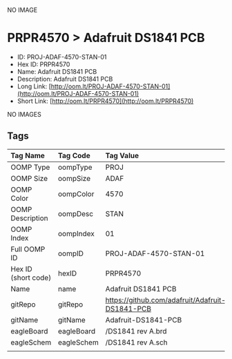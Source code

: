 


  
NO IMAGE  
# PRPR4570 > Adafruit DS1841 PCB

- ID: PROJ-ADAF-4570-STAN-01
- Hex ID: PRPR4570
- Name: Adafruit DS1841 PCB
- Description: Adafruit DS1841 PCB
- Long Link: [http://oom.lt/PROJ-ADAF-4570-STAN-01](http://oom.lt/PROJ-ADAF-4570-STAN-01)
- Short Link: [http://oom.lt/PRPR4570](http://oom.lt/PRPR4570)
  
NO IMAGES  
## Tags
  

|Tag Name|Tag Code|Tag Value|
| :--- | :--- | :--- |
|OOMP Type|oompType|PROJ|
|OOMP Size|oompSize|ADAF|
|OOMP Color|oompColor|4570|
|OOMP Description|oompDesc|STAN|
|OOMP Index|oompIndex|01|
|Full OOMP ID|oompID|PROJ-ADAF-4570-STAN-01|
|Hex ID (short code)|hexID|PRPR4570|
|Name|name|Adafruit DS1841 PCB|
|gitRepo|gitRepo|https://github.com/adafruit/Adafruit-DS1841-PCB|
|gitName|gitName|Adafruit-DS1841-PCB|
|eagleBoard|eagleBoard|/DS1841 rev A.brd|
|eagleSchem|eagleSchem|/DS1841 rev A.sch|
||||
